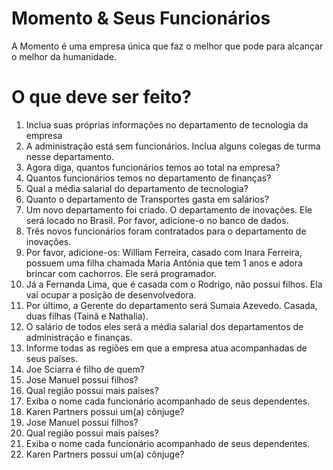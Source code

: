 # Momento & Seus Funcionários
A Momento é uma empresa única que faz o melhor que pode para alcançar o melhor da humanidade. 

# O que deve ser feito?
1. Inclua suas próprias informações no departamento de tecnologia da empresa
2. A administração está sem funcionários. Inclua alguns colegas de turma nesse departamento. 
3. Agora diga, quantos funcionários temos ao total na empresa?
4. Quantos funcionários temos no departamento de finanças?
5. Qual a média salarial do departamento de tecnologia?
6. Quanto o departamento de Transportes gasta em salários?
7. Um novo departamento foi criado. O departamento de inovações. Ele será locado no Brasil. Por favor, adicione-o no banco de dados.
8. Três novos funcionários foram contratados para o departamento de inovações. 
  1. Por favor, adicione-os: William Ferreira, casado com Inara Ferreira, possuem uma filha chamada Maria Antônia que tem 1 anos e adora brincar com cachorros. Ele será programador.
  2. Já a Fernanda Lima, que é casada com o Rodrigo, não possui filhos. Ela vai ocupar a posição de desenvolvedora.  
  3. Por último, a Gerente do departamento será Sumaia Azevedo. Casada, duas filhas (Tainã e Nathalia).
  4. O salário de todos eles será a média salarial dos departamentos de administração e finanças.
9. Informe todas as regiões em que a empresa atua acompanhadas de seus países.
10. Joe Sciarra é filho de quem?
11. Jose Manuel possui filhos?
12. Qual região possui mais países?
13. Exiba o nome cada funcionário acompanhado de seus dependentes.
14. Karen Partners possui um(a) cônjuge?
15. Jose Manuel possui filhos?
16. Qual região possui mais países?
17. Exiba o nome cada funcionário acompanhado de seus dependentes.
18. Karen Partners possui um(a) cônjuge?
